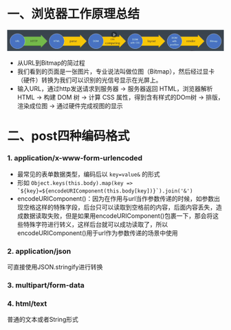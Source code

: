 # 一、浏览器工作原理总结
![](./image/浏览器工作原理.png)
+ 从URL到Bitmap的简过程
+ 我们看到的页面是一张图片，专业说法叫做位图（Bitmap），然后经过显卡（硬件）转换为我们可以识别的光信号显示在光屏上。
+  输入URL，通过http发送请求到服务器 -> 服务器返回 HTML，浏览器解析 HTML -> 构建 DOM 树 -> 计算 CSS 属性，得到含有样式的DOm树 -> 排版，渲染成位图 -> 通过硬件完成视图的显示


# 二、post四种编码格式
 
### 1. application/x-www-form-urlencoded
+ 最常见的表单数据类型，编码后以  ```key=value&```  的形式
+ 形如 ```Object.keys(this.body).map(key => `${key}=${encodeURIComponent(this.body[key])}`).join('&')```
+ encodeURIComponent()：因为在作用与url当作参数传递的时候，如参数出现空格这样的特殊字段，后台只可以读取到空格前的内容，后面内容丢失，造成数据读取失败，但是如果用encodeURIComponent()包裹一下，那会将这些特殊字符进行转义，这样后台就可以成功读取了，所以encodeURIComponent()用于url作为参数传递的场景中使用

### 2. application/json
可直接使用JSON.stringify进行转换

### 3. multipart/form-data

### 4. html/text
普通的文本或者String形式


